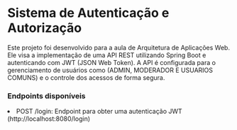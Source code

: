 <h1>Sistema de Autenticação e Autorização</h1>
<text>Este projeto foi desenvolvido para a aula de Arquitetura de Aplicações Web. Ele visa a implementação de uma API REST utilizando Spring Boot e autenticando com JWT (JSON Web Token). A API é configurada para o gerenciamento de usuários como (ADMIN, MODERADOR E USUARIOS COMUNS) e o controle dos acessos de forma segura.</text>

<h3>Endpoints disponíveis</h3>
<text><li>POST /login: Endpoint para obter uma autenticação JWT</li></text>
(http://localhost:8080/login)
